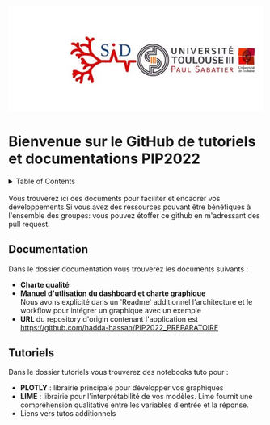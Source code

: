 <div align="center">
    <img src="IMAGES/UPSID2.jpg" alt="Logo" "height="500">
</div>

# Bienvenue sur le GitHub de tutoriels et documentations PIP2022

<!-- TABLE OF CONTENTS -->
<details>
  <summary>Table of Contents</summary>
  <ol>
    <li>
      <a href="#Documentation">Documentation</a>
    </li>
    <li>
      <a href="#Tutoriels">Tutoriels</a>
    </li>
</details>
<br/>
Vous trouverez ici des documents pour faciliter et encadrer vos développements.Si vous avez des ressources pouvant être bénéfiques à l'ensemble des groupes: vous pouvez étoffer ce github en m'adressant des pull request.

## Documentation 
Dans le dossier documentation vous trouverez les documents suivants :
* **Charte qualité**
* **Manuel d'utlisation du dashboard et charte graphique**<br/>
Nous avons explicité dans un 'Readme' additionnel l'architecture et le workflow pour intégrer un graphique avec un exemple
* **URL** du repository d'origin contenant l'application est  https://github.com/hadda-hassan/PIP2022_PREPARATOIRE
## Tutoriels
Dans le dossier tutoriels vous trouverez des notebooks tuto pour :
* **PLOTLY** : librairie principale pour développer vos graphiques
* **LIME** : librairie pour l'interprétabilité de vos modèles. Lime fournit une compréhension qualitative entre les variables d'entrée et la réponse.
* Liens vers tutos additionnels 
